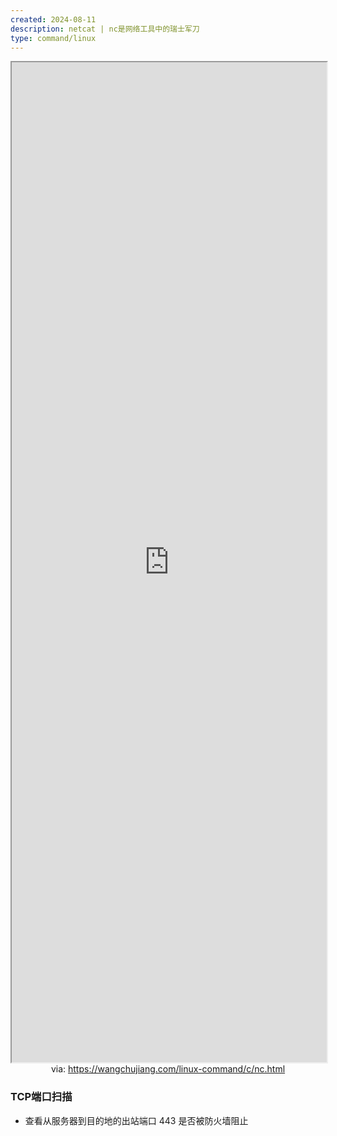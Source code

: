 ```yaml
---
created: 2024-08-11
description: netcat | nc是网络工具中的瑞士军刀
type: command/linux
---
```


<iframe src='https://wangchujiang.com/linux-command/c/nc.html' style='height:40vh;width:100%' class='iframe-radius' allow='fullscreen'></iframe>
<center>via: <a href='https://wangchujiang.com/linux-command/c/nc.html' target='_blank' class='external-link'>https://wangchujiang.com/linux-command/c/nc.html</a></center>

### **TCP端口扫描**

- 查看从服务器到目的地的出站端口 443 是否被防火墙阻止